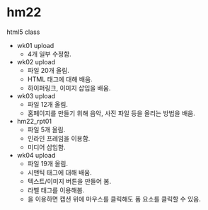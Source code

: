 # hm22
html5 class

- wk01 upload 
  - 4개 일부 수정함.
- wk02 upload
  - 파일 20개 올림.
  - HTML 태그에 대해 배움.
  - 하이퍼링크, 이미지 삽입을 배움.
- wk03 upload
  - 파일 12개 올림.
  - 홈페이지를 만들기 위해 음악, 사진 파일 등을 올리는 방법을 배움.
- hm22_rpt01
  - 파일 5개 올림.
  - 인라인 프레임을 이용함.
  - 미디어 삽입함.
- wk04 upload
  - 파일 19개 올림.
  - 시맨틱 태그에 대해 배움.
  - 텍스트/이미지 버튼을 만들어 봄.
  - 라벨 태그를 이용해봄.
  - <label>을 이용하면 캡션 위에 마우스를 클릭해도 폼 요소를 클릭할 수 있음.
